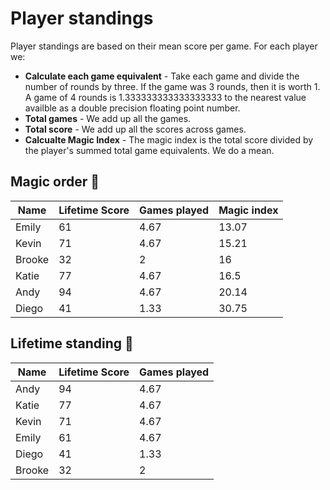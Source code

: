 # Player standings

Player standings are based on their mean score per game. For each player we:

- **Calculate each game equivalent** - Take each game and divide the number of rounds by three. If the game was 3 rounds, then it is worth 1. A game of 4 rounds is 1.333333333333333333 to the nearest value availble as a double precision floating point number.
- **Total games** - We add up all the games.
- **Total score** - We add up all the scores across games.
- **Calcualte Magic Index** - The magic index is the total score divided by the player's summed total game equivalents. We do a mean.

## Magic order 🧙
Name | Lifetime Score | Games played | Magic index
-|-|-|-
Emily | 61 | 4.67 | 13.07
Kevin | 71 | 4.67 | 15.21
Brooke | 32 | 2 | 16
Katie | 77 | 4.67 | 16.5
Andy | 94 | 4.67 | 20.14
Diego | 41 | 1.33 | 30.75

## Lifetime standing 🧞
Name | Lifetime Score | Games played 
-|-|-
Andy | 94 | 4.67
Katie | 77 | 4.67
Kevin | 71 | 4.67
Emily | 61 | 4.67
Diego | 41 | 1.33
Brooke | 32 | 2